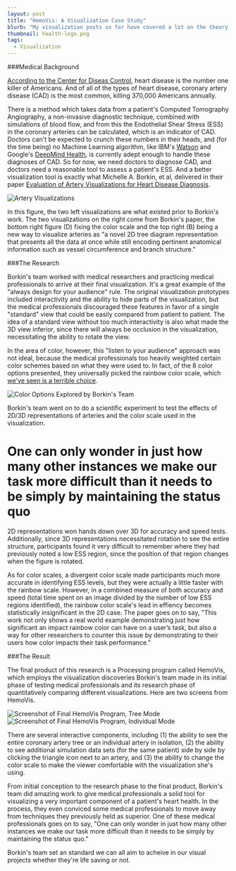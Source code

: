 ```yaml
---
layout: post
title: "HemoVis: A Visualization Case Study"
blurb: "My visualization posts so far have covered a lot on the theory side of things. Armed with that background of theory, we can appreciate a very inspiring case where data visualization actually saved lives."
thumbnail: health-logo.png
tags: 
  - Visualization
---
```


###Medical Background

[According to the Center for Diseas Control](http://www.cdc.gov/heartdisease/facts.htm), heart disease is the number one killer of Americans. And of all of the types of heart disease, coronary artery disease (CAD) is the most common, killing 370,000 Americans annually. 

There is a method which takes data from a patient's Computed Tomography Angiography, a non-invasive diagnostic technique, combined with simulations of blood flow, and from this the Endothelial Shear Stress (ESS) in the coronary arteries can be calculated, which is an indicator of CAD. Doctors can't be expected to crunch these numbers in their heads, and (for the time being) no Machine Learning algorithm, like IBM's [Watson](http://www.businessinsider.com/how-ibm-watson-is-transforming-healthcare-2015-7) and Google's [DeepMind Health](https://deepmind.com/health), is currently adept enough to handle these diagnoses of CAD. So for now, we need doctors to diagnose CAD, and doctors need a reasonable tool to assess a patient's ESS. And a better visualization tool is exactly what Michelle A. Borkin, et al, delivered in their paper [Evaluation of Artery Visualizations for Heart Disease Diagnosis](http://gvi.seas.harvard.edu/sites/all/files/borkin-InfoVis2011_camera-ready.pdf).

<img alt="Artery Visualizations" src="/img/artery-visualizations.png" class="full-size">

In this figure, the two left visualizations are what existed prior to Borkin's work. The two visualizations on the right come from Borkin's paper, the bottom right figure (D) fixing the color scale and the top right (B) being a new way to visualize arteries as "a novel 2D tree diagram representation that presents all the data at once while still encoding pertinent anatomical information such as vessel circumference and branch structure."

###The Research

Borkin's team worked with medical researchers and practicing medical professionals to arrive at their final visualization. It's a great example of the "always design for your audience" rule. The original visualization prototypes included interactivity and the ability to hide parts of the visualization, but the medical professionals discouraged these features in favor of a single "standard" view that could be easily compared from patient to patient. The idea of a standard view without too much interactivity is also what made the 3D view inferior, since there will always be occlusion in the visualization, necessitating the ability to rotate the view.

In the area of color, however, this "listen to your audience" approach was not ideal, because the medical professionals too heavily weighted certain color schemes based on what they were used to. In fact, of the 8 color options presented, they universally picked the rainbow color scale, which [we've seen is a terrible choice](http://www.datajourneyman.com/2016/03/14/color.html#color-antipattern-rainbow-color-scale). 

![Color Options Explored by Borkin's Team](/img/artery-visualization-colors.png)

Borkin's team went on to do a scientific experiment to test the effects of 2D/3D representations of arteries and the color scale used in the visualization. 

<h1 class="pull-quote">One can only wonder in just how many other instances we make our task more difficult than it needs to be simply by maintaining the status quo</h1>

2D representations won hands down over 3D for accuracy and speed tests. Additionally, since 3D representations necessitated rotation to see the entire structure, participants found it very difficult to remember where they had previously noted a low ESS region, since the position of that region changes when the figure is rotated.

As for color scales, a divergent color scale made participants much more accurate in identifying ESS levels, but they were actually a little faster with the rainbow scale. However, in a combined measure of both accuracy and speed (total time spent on an image divided by the number of low ESS regions identified), the rainbow color scale's lead in effiency becomes statistically insignificant in the 2D case. The paper goes on to say, "This work not only shows a real world example demonstrating just how significant an impact rainbow color can have on a user’s task, but also a way for other researchers to counter this issue by demonstrating to their users how color impacts their task performance."

###The Result

The final product of this research is a Processing program called HemoVis, which employs the visualization discoveries Borkin's team made in its initial phase of testing medical professionals and its research phase of quantitatively comparing different visualizations. Here are two screens from HemoVis.

<img alt="Screenshot of Final HemoVis Program, Tree Mode" src="/img/hemovis_treemode.jpg" class="full-size">

<img alt="Screenshot of Final HemoVis Program, Individual Mode" src="/img/hemovis_individualmode.gif" class="full-size">

There are several interactive components, including (1) the ability to see the entire coronary artery tree or an individual artery in isolation, (2) the ability to see additional simulation data sets (for the same patient) side by side by clicking the triangle icon next to an artery, and (3) the ability to change the color scale to make the viewer comfortable with the visualization she's using.

From initial conception to the research phase to the final product, Borkin's team did amazing work to give medical professionals a solid tool for visualizing a very important component of a patient's heart health. In the process, they even conviced some medical professionals to move away from techniques they previously held as superior. One of these medical professionals goes on to say, "One can only wonder in just how many other instances we make our task more difficult than it needs to be simply by maintaining the status quo." 

Borkin's team set an standard we can all aim to acheive in our visual projects whether they're life saving or not.